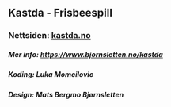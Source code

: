 ## Kastda - Frisbeespill

### Nettsiden: [kastda.no](https://kastda.no)
##### Mer info: https://www.bjornsletten.no/kastda
##### Koding: Luka Momcilovic
##### Design: Mats Bergmo Bjørnsletten
